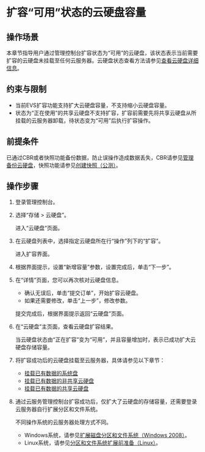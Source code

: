 # 扩容“可用”状态的云硬盘容量<a name="evs_01_0008"></a>

## 操作场景<a name="section12031252191210"></a>

本章节指导用户通过管理控制台扩容状态为“可用”的云硬盘，该状态表示当前需要扩容的云硬盘未挂载至任何云服务器。云硬盘状态查看方法请参见[查看云硬盘详细信息](查看云硬盘详细信息.md)。

## 约束与限制<a name="section2096213105282"></a>

-   当前EVS扩容功能支持扩大云硬盘容量，不支持缩小云硬盘容量。
-   状态为“正在使用”的共享云硬盘不支持扩容，扩容前需要先将共享云硬盘从所挂载的云服务器卸载，待状态变为“可用”后执行扩容操作。

## 前提条件<a name="section1864885210281"></a>

已通过CBR或者快照功能备份数据，防止误操作造成数据丢失，CBR请参见[管理备份云硬盘](管理备份云硬盘.md)，快照功能请参见[创建快照（公测）](创建快照（公测）.md)。

## 操作步骤<a name="section12383539191210"></a>

1.  登录管理控制台。
2.  选择“存储 \> 云硬盘”。

    进入“云硬盘“页面。

3.  在云硬盘列表中，选择指定云硬盘所在行“操作”列下的“扩容”。

    进入扩容界面。

4.  根据界面提示，设置“新增容量”参数，设置完成后，单击“下一步”。
5.  在“详情”页面，您可以再次核对云硬盘信息。

    -   确认无误后，单击“提交订单”，开始扩容云硬盘。
    -   如果还需要修改，单击“上一步”，修改参数。

    提交完成后，根据界面提示返回“云硬盘”页面。

6.  在“云硬盘”主页面，查看云硬盘扩容结果。

    当云硬盘状态由“正在扩容”变为“可用”，并且容量增加时，表示已成功扩大云硬盘存储容量。

7.  将扩容成功后的云硬盘挂载至云服务器，具体请参见以下章节：
    -   [挂载已有数据的系统盘](挂载已有数据的系统盘.md)
    -   [挂载已有数据的非共享云硬盘](挂载已有数据的非共享云硬盘.md)
    -   [挂载已有数据的共享云硬盘](挂载已有数据的共享云硬盘.md)

8.  通过云服务管理控制台扩容成功后，仅扩大了云硬盘的存储容量，还需要登录云服务器自行扩展分区和文件系统。

    不同操作系统的云服务器处理方式不同。

    -   Windows系统，请参见[扩展磁盘分区和文件系统（Windows 2008）](扩展磁盘分区和文件系统（Windows-2008）.md)。
    -   Linux系统，请参见[分区和文件系统扩展前准备（Linux）](分区和文件系统扩展前准备（Linux）.md)。



